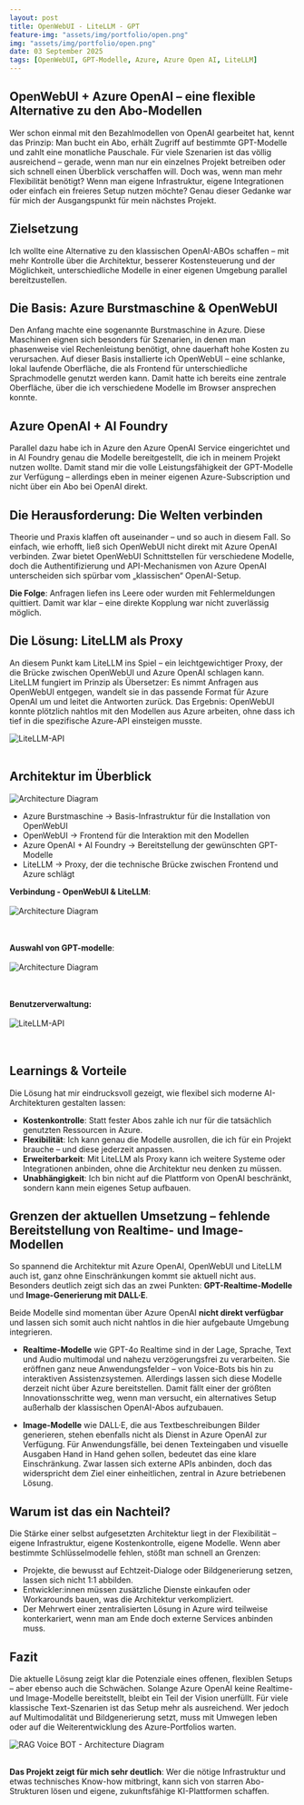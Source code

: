 ```yaml
---
layout: post
title: OpenWebUI - LiteLLM - GPT
feature-img: "assets/img/portfolio/open.png"
img: "assets/img/portfolio/open.png"
date: 03 September 2025
tags: [OpenWebUI, GPT-Modelle, Azure, Azure Open AI, LiteLLM]
---
```


## OpenWebUI + Azure OpenAI – eine flexible Alternative zu den Abo-Modellen

Wer schon einmal mit den Bezahlmodellen von OpenAI gearbeitet hat, kennt das Prinzip: Man bucht ein Abo, erhält Zugriff auf bestimmte GPT-Modelle und zahlt eine monatliche Pauschale. Für viele Szenarien ist das völlig ausreichend – gerade, wenn man nur ein einzelnes Projekt betreiben oder sich schnell einen Überblick verschaffen will.
Doch was, wenn man mehr Flexibilität benötigt? Wenn man eigene Infrastruktur, eigene Integrationen oder einfach ein freieres Setup nutzen möchte? Genau dieser Gedanke war für mich der Ausgangspunkt für mein nächstes Projekt.

## Zielsetzung
Ich wollte eine Alternative zu den klassischen OpenAI-ABOs schaffen – mit mehr Kontrolle über die Architektur, besserer Kostensteuerung und der Möglichkeit, unterschiedliche Modelle in einer eigenen Umgebung parallel bereitzustellen.

## Die Basis: Azure Burstmaschine & OpenWebUI
Den Anfang machte eine sogenannte Burstmaschine in Azure. Diese Maschinen eignen sich besonders für Szenarien, in denen man phasenweise viel Rechenleistung benötigt, ohne dauerhaft hohe Kosten zu verursachen. Auf dieser Basis installierte ich OpenWebUI – eine schlanke, lokal laufende Oberfläche, die als Frontend für unterschiedliche Sprachmodelle genutzt werden kann. Damit hatte ich bereits eine zentrale Oberfläche, über die ich verschiedene Modelle im Browser ansprechen konnte.

## Azure OpenAI + AI Foundry
Parallel dazu habe ich in Azure den Azure OpenAI Service eingerichtet und in AI Foundry genau die Modelle bereitgestellt, die ich in meinem Projekt nutzen wollte. Damit stand mir die volle Leistungsfähigkeit der GPT-Modelle zur Verfügung – allerdings eben in meiner eigenen Azure-Subscription und nicht über ein Abo bei OpenAI direkt.

## Die Herausforderung: Die Welten verbinden
Theorie und Praxis klaffen oft auseinander – und so auch in diesem Fall.
So einfach, wie erhofft, ließ sich OpenWebUI nicht direkt mit Azure OpenAI verbinden. Zwar bietet OpenWebUI Schnittstellen für verschiedene Modelle, doch die Authentifizierung und API-Mechanismen von Azure OpenAI unterscheiden sich spürbar vom „klassischen“ OpenAI-Setup.

**Die Folge**: Anfragen liefen ins Leere oder wurden mit Fehlermeldungen quittiert. Damit war klar – eine direkte Kopplung war nicht zuverlässig möglich.

## Die Lösung: LiteLLM als Proxy
An diesem Punkt kam LiteLLM ins Spiel – ein leichtgewichtiger Proxy, der die Brücke zwischen OpenWebUI und Azure OpenAI schlagen kann. LiteLLM fungiert im Prinzip als Übersetzer: Es nimmt Anfragen aus OpenWebUI entgegen, wandelt sie in das passende Format für Azure OpenAI um und leitet die Antworten zurück.
Das Ergebnis: OpenWebUI konnte plötzlich nahtlos mit den Modellen aus Azure arbeiten, ohne dass ich tief in die spezifische Azure-API einsteigen musste.

<img src="/assets/img/portfolio/Litellmapi.jpg" alt="LiteLLM-API" /><br><br>

## Architektur im Überblick

<img src="/assets/img/portfolio/oepnwebuidia.png" alt="Architecture Diagram" />

- Azure Burstmaschine → Basis-Infrastruktur für die Installation von OpenWebUI
- OpenWebUI → Frontend für die Interaktion mit den Modellen
- Azure OpenAI + AI Foundry → Bereitstellung der gewünschten GPT-Modelle
- LiteLLM → Proxy, der die technische Brücke zwischen Frontend und Azure schlägt<br>

**Verbindung - OpenWebUI & LiteLLM**:<br><br>
<img src="/assets/img/portfolio/openwebuicon.jpg" alt="Architecture Diagram" /><br><br><br>

**Auswahl von GPT-modelle**:<br><br>
<img src="/assets/img/portfolio/openwebuimodel.jpg" alt="Architecture Diagram" /><br><br><br>

**Benutzerverwaltung:**<br><br>
<img src="/assets/img/portfolio/useradmin.jpg" alt="LiteLLM-API" /><br><br><br>

## Learnings & Vorteile
Die Lösung hat mir eindrucksvoll gezeigt, wie flexibel sich moderne AI-Architekturen gestalten lassen:

- **Kostenkontrolle**: Statt fester Abos zahle ich nur für die tatsächlich genutzten Ressourcen in Azure.
- **Flexibilität**: Ich kann genau die Modelle ausrollen, die ich für ein Projekt brauche – und diese jederzeit anpassen.
- **Erweiterbarkeit**: Mit LiteLLM als Proxy kann ich weitere Systeme oder Integrationen anbinden, ohne die Architektur neu denken zu müssen.
- **Unabhängigkeit**: Ich bin nicht auf die Plattform von OpenAI beschränkt, sondern kann mein eigenes Setup aufbauen.

##  Grenzen der aktuellen Umsetzung – fehlende Bereitstellung von Realtime- und Image-Modellen

So spannend die Architektur mit Azure OpenAI, OpenWebUI und LiteLLM auch ist, ganz ohne Einschränkungen kommt sie aktuell nicht aus. Besonders deutlich zeigt sich das an zwei Punkten: **GPT-Realtime-Modelle** und **Image-Generierung mit DALL·E**.

Beide Modelle sind momentan über Azure OpenAI **nicht direkt verfügbar** und lassen sich somit auch nicht nahtlos in die hier aufgebaute Umgebung integrieren.

- **Realtime-Modelle** wie GPT-4o Realtime sind in der Lage, Sprache, Text und Audio multimodal und nahezu verzögerungsfrei zu verarbeiten. Sie eröffnen ganz neue Anwendungsfelder – von Voice-Bots bis hin zu interaktiven Assistenzsystemen. Allerdings lassen sich diese Modelle derzeit nicht über Azure bereitstellen. Damit fällt einer der größten Innovationsschritte weg, wenn man versucht, ein alternatives Setup außerhalb der klassischen OpenAI-Abos aufzubauen.

- **Image-Modelle** wie DALL·E, die aus Textbeschreibungen Bilder generieren, stehen ebenfalls nicht als Dienst in Azure OpenAI zur Verfügung. Für Anwendungsfälle, bei denen Texteingaben und visuelle Ausgaben Hand in Hand gehen sollen, bedeutet das eine klare Einschränkung. Zwar lassen sich externe APIs anbinden, doch das widerspricht dem Ziel einer einheitlichen, zentral in Azure betriebenen Lösung.

## Warum ist das ein Nachteil?
Die Stärke einer selbst aufgesetzten Architektur liegt in der Flexibilität – eigene Infrastruktur, eigene Kostenkontrolle, eigene Modelle. Wenn aber bestimmte Schlüsselmodelle fehlen, stößt man schnell an Grenzen:

- Projekte, die bewusst auf Echtzeit-Dialoge oder Bildgenerierung setzen, lassen sich nicht 1:1 abbilden.
- Entwickler:innen müssen zusätzliche Dienste einkaufen oder Workarounds bauen, was die Architektur verkompliziert.
- Der Mehrwert einer zentralisierten Lösung in Azure wird teilweise konterkariert, wenn man am Ende doch externe Services anbinden muss.

## Fazit
Die aktuelle Lösung zeigt klar die Potenziale eines offenen, flexiblen Setups – aber ebenso auch die Schwächen. Solange Azure OpenAI keine Realtime- und Image-Modelle bereitstellt, bleibt ein Teil der Vision unerfüllt. Für viele klassische Text-Szenarien ist das Setup mehr als ausreichend. Wer jedoch auf Multimodalität und Bildgenerierung setzt, muss mit Umwegen leben oder auf die Weiterentwicklung des Azure-Portfolios warten.

<img src="/assets/img/portfolio/openwebuifrontend.jpg" alt="RAG Voice BOT - Architecture Diagram" /><br><br>

**Das Projekt zeigt für mich sehr deutlich**: Wer die nötige Infrastruktur und etwas technisches Know-how mitbringt, kann sich von starren Abo-Strukturen lösen und eigene, zukunftsfähige KI-Plattformen schaffen.<br><br>
